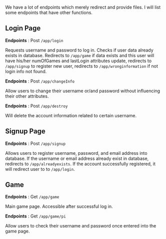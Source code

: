We have a lot of endpoints which merely redirect and provide files. I will list some endpoints that have other functions.

## Login Page

**Endpoints** : Post `/app/login`

Requests username and password to log in. Checks if user data already exists in database. Redirects to `/app/game` if data exists and this user will have his/her numOfGames and lastLogin attributes update, redirects to `/app/signup` to register new user, redirects to `/app/wronginformation` if not login info not found.

**Endpoints** : Post `/app/changeInfo`

Allow users to change their username or/and password without influencing their other attributes.

**Endpoints** : Post `/app/destroy`

Will delete the account information related to certain username.

## Signup Page

**Endpoints** : Post `/app/signup`

Allows users to register username, password, and email address into database. If the username or email address already exist in database, redirects to `/app/alreadyexists`. If the account successfully registered, it will redirect user to to `/app/login`.

## Game

**Endpoints** : Get `/app/game`

Main game page. Accessible after successful log in.

**Endpoints** : Get `/app/game/pi`

Allow users to check their username and password once entered into the game page.
